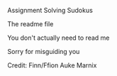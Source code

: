 Assignment Solving Sudokus 

The readme file

You don't actually need to read me

Sorry for misguiding you

Credit:
Finn/Ffion
Auke
Marnix

